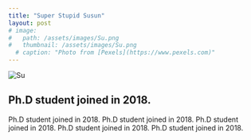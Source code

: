 ```yaml
---
title: "Super Stupid Susun"
layout: post
# image: 
#   path: /assets/images/Su.png
#   thumbnail: /assets/images/Su.png
  # caption: "Photo from [Pexels](https://www.pexels.com)"
---
```


<img src="{{ '/assets/images/Su.png' | relative_url }}" alt="Su" style="max-width: 300px; height: auto;">

## Ph.D student joined in 2018.
Ph.D student joined in 2018.
Ph.D student joined in 2018.
Ph.D student joined in 2018.
Ph.D student joined in 2018.
Ph.D student joined in 2018.



